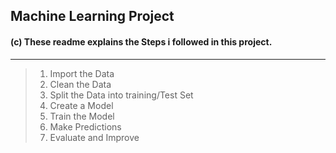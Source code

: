 ## Machine Learning Project
#### (c) These readme explains the Steps i followed in this project.
___
>1. Import the Data
>2. Clean the Data
>3. Split the Data into training/Test Set
>4. Create a Model
>5. Train the Model
>6. Make Predictions
>7. Evaluate and Improve

